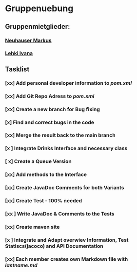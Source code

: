 # Gruppenuebung

## Gruppenmietglieder:
### [Neuhauser Markus](src/site/markdown/neuhauser.md)
### [Lehki Ivana](src/site/markdown/lehki.md)

## Tasklist

### [xx] Add personal developer information to *pom.xml*
### [xx] Add Git Repo Adress to *pom.xml*

### [xx] Create a new branch for Bug fixing 
### [x] Find and correct bugs in the code
### [xx] Merge the result back to the main branch

### [x ] Integrate Drinks Interface and necessary class
### [ x] Create a Queue Version 
### [xx] Add methods to the Interface
### [xx] Create JavaDoc Comments for both Variants

### [xx] Create Test - 100% needed
### [xx ] Write JavaDoc & Comments to the Tests

### [xx] Create maven site
### [x ] Integrate and Adapt overwiev Information, Test Statiscs(jacoco) and API Documentation

### [xx] Each member creates own Markdown file with *lastname.md*

